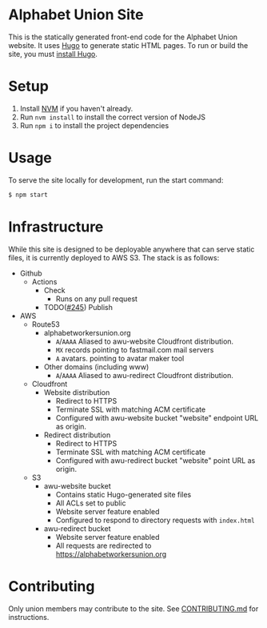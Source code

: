 # Alphabet Union Site

This is the statically generated front-end code for the Alphabet Union website.  It uses [Hugo][1] to generate static HTML pages.  To run or build the site, you must [install Hugo][2].

# Setup

1. Install [NVM][4] if you haven't already.
2. Run `nvm install` to install the correct version of NodeJS
3. Run `npm i` to install the project dependencies

# Usage

To serve the site locally for development, run the start command:

```bash
$ npm start
```

# Infrastructure

While this site is designed to be deployable anywhere that can serve static files, it is currently deployed to AWS S3.  The stack is as follows:

- Github
  - Actions
    - Check
      - Runs on any pull request
    - TODO([#245](https://github.com/alphabetworkers/website/issues/245)) Publish
- AWS
  - Route53
    - alphabetworkersunion.org
      - `A`/`AAAA` Aliased to awu-website Cloudfront distribution.
      - `MX` records pointing to fastmail.com mail servers
      - `A` avatars. pointing to avatar maker tool
    - Other domains (including www)
      - `A`/`AAAA` Aliased to awu-redirect Cloudfront distribution.
  - Cloudfront
    - Website distribution
      - Redirect to HTTPS
      - Terminate SSL with matching ACM certificate
      - Configured with awu-website bucket "website" endpoint URL as origin.
    - Redirect distribution
      - Redirect to HTTPS
      - Terminate SSL with matching ACM certificate
      - Configured with awu-redirect bucket "website" point URL as origin.
  - S3
    - awu-website bucket
      - Contains static Hugo-generated site files
      - All ACLs set to public
      - Website server feature enabled
      - Configured to respond to directory requests with `index.html`
    - awu-redirect bucket
      - Website server feature enabled
      - All requests are redirected to https://alphabetworkersunion.org

# Contributing

Only union members may contribute to the site.  See [CONTRIBUTING.md][3] for instructions.

[1]: https://gohugo.io/
[2]: https://gohugo.io/getting-started/installing/
[3]: ../CONTRIBUTING.md
[4]: https://github.com/nvm-sh/nvm#install--update-script
